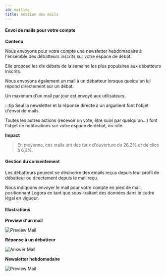 ```yaml
---
id: mailing
title: Gestion des mails
---
```


#### Envoi de mails pour votre compte

**Contenu**

Nous envoyons pour votre compte une newsletter hebdomadaire à l'ensemble des débatteurs inscrits sur votre espace de débat. 

Elle propose les dix débats de la semaine les plus populaires aux débatteurs inscrits.  

Nous envoyons également un mail à un débatteur lorsque quelqu'un lui répond directement sur un débat. 

Un maximum d'un mail par jour est envoyé aux utilisateurs. 

:::tip Seul la newsletter et la réponse directe à un argument font l'objet d'envoi de mails. 

Toutes les autres actions (recevoir un vote, être suivi par quelqu'un...) font l'objet de notifications sur votre espace de débat, on-site. 

**Impact**

> En moyenne, ces mails ont des taux d'ouverture de 26,2% et de clics à 6,3%. 

#### Gestion du consentement

Les débatteurs peuvent se désincrire des emails reçus depuis leur profil de débatteur ou directement depuis le mail reçu. 

Nous indiquons envoyer le mail pour votre compte en pied de mail, positionnant Logora en tant que sous-traitant des données dans le cadre légal en vigueur. 

#### Illustrations

**Preview d'un mail**

![Preview Mail](/img/previewmail.png)

**Réponse à un débatteur**

![Answer Mail](/img/answermail.png)

**Newsletter hebdomadaire**

![Preview Mail](/img/insidemail.png)


